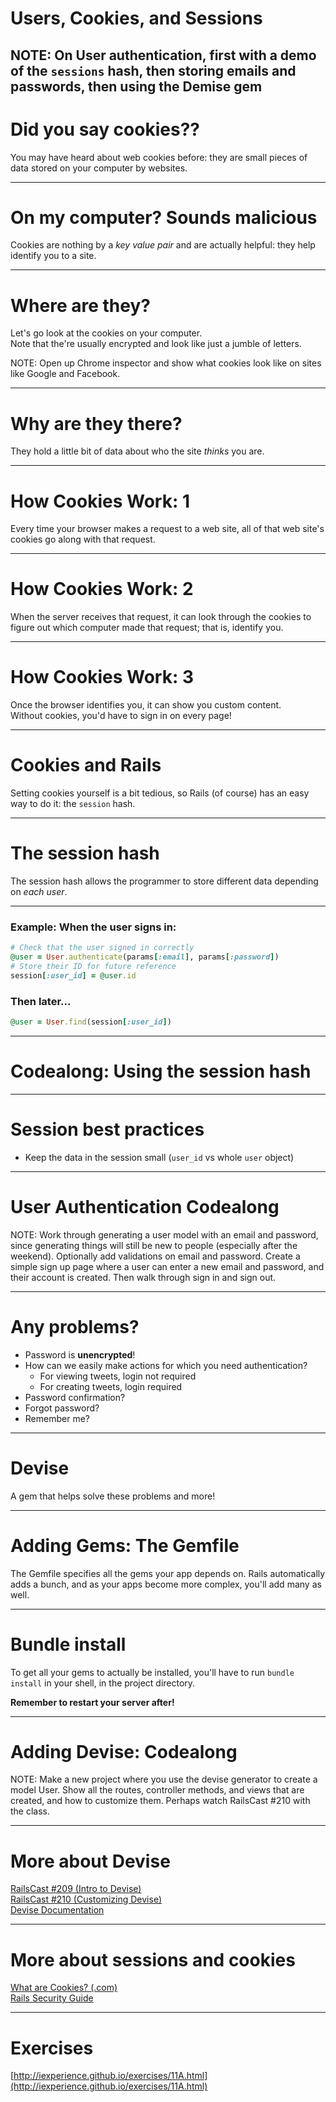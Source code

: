 # Users, Cookies, and Sessions

NOTE: On User authentication, first with a demo of the `sessions` hash,
then storing emails and passwords, then using the Demise gem
---

# Did you say cookies??

You may have heard about web cookies before: they are small pieces of data stored on your computer by websites. 

---

# On my computer? Sounds malicious

Cookies are nothing by a *key value pair* and are actually helpful: they help identify you to a site. 

---

# Where are they?

Let's go look at the cookies on your computer.  
Note that the're usually encrypted and look like just a jumble of letters.

NOTE: Open up Chrome inspector and show what cookies look like on sites like Google and Facebook.

---

# Why are they there?

They hold a little bit of data about who the site *thinks* you are.  

---

# How Cookies Work: 1

Every time your browser makes a request to a web site, all of that web site's cookies go along with that request. 

---

# How Cookies Work: 2

When the server receives that request, it can look through the cookies to figure out which computer made that request; that is, identify you.

---

# How Cookies Work: 3

Once the browser identifies you, it can show you custom content.  
Without cookies, you'd have to sign in on every page! 

---

# Cookies and Rails

Setting cookies yourself is a bit tedious, so Rails (of course) has an easy way to do it: the `session` hash.

---

# The session hash

The session hash allows the programmer to store different data depending on *each user*.

---

### Example: When the user signs in:

```ruby
# Check that the user signed in correctly
@user = User.authenticate(params[:email], params[:password])
# Store their ID for future reference
session[:user_id] = @user.id
```

### Then later...
```ruby
@user = User.find(session[:user_id])
```
---

# Codealong: Using the session hash

---

# Session best practices

- Keep the data in the session small (`user_id` vs whole `user` object)

---

# User Authentication Codealong

NOTE: Work through generating a user model with an email and password, since generating things will still be new to people (especially after the weekend). Optionally add validations on email and password. Create a simple sign up page where a user can enter a new email and password, and their account is created. Then walk through sign in and sign out.

---

# Any problems?

- Password is **unencrypted**!
- How can we easily make actions for which you need authentication?
  - For viewing tweets, login not required
  - For creating tweets, login required
- Password confirmation?
- Forgot password?
- Remember me?

---

# Devise

A gem that helps solve these problems and more!

---

# Adding Gems: The Gemfile

The Gemfile specifies all the gems your app depends on. Rails automatically adds a bunch, and as your apps become more complex, you'll add many as well.

---

# Bundle install

To get all your gems to actually be installed, you'll have to run `bundle install` in your shell, in the project directory.  

**Remember to restart your server after!**  

---

# Adding Devise: Codealong

NOTE: Make a new project where you use the devise generator to create a model User. Show all the routes, controller methods, and views that are created, and how to customize them. Perhaps watch RailsCast #210 with the class. 

---

# More about Devise

[RailsCast #209 (Intro to Devise)](http://railscasts.com/episodes/209-introducing-devise)  
[RailsCast #210 (Customizing Devise)](http://railscasts.com/episodes/210-customizing-devise)  
[Devise Documentation](http://devise.plataformatec.com.br/)

---

# More about sessions and cookies

[What are Cookies? (.com)](http://www.whatarecookies.com)  
[Rails Security Guide](http://guides.rubyonrails.org/security.html)

---

# Exercises

[http://iexperience.github.io/exercises/11A.html](http://iexperience.github.io/exercises/11A.html)
